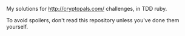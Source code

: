 My solutions for http://cryptopals.com/ challenges, in TDD ruby.

To avoid spoilers, don't read this repository unless you've done them yourself.
